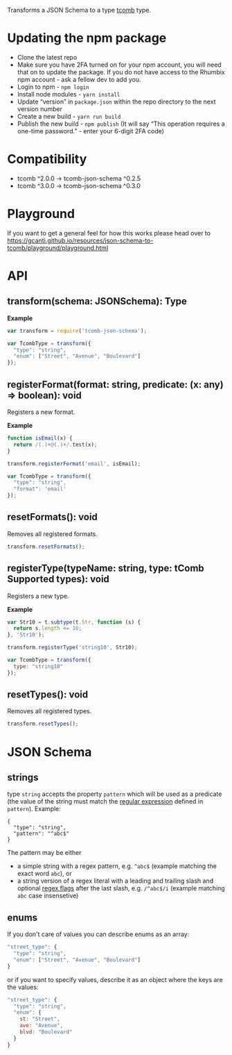 Transforms a JSON Schema to a type [tcomb](https://github.com/gcanti/tcomb) type.

# Updating the npm package
- Clone the latest repo
- Make sure you have 2FA turned on for your npm account, you will need that on to update the package. If you do not have access to the Rhumbix npm account - ask a fellow dev to add you.
- Login to npm - `npm login`
- Install node modules - `yarn install`
- Update “version” in `package.json` within the repo directory to the next version number
- Create a new build - `yarn run build`
- Publish the new build - `npm publish` (It will say “This operation requires a one-time password.” - enter your 6-digit 2FA code)

# Compatibility

- tcomb ^2.0.0 -> tcomb-json-schema ^0.2.5
- tcomb ^3.0.0 -> tcomb-json-schema ^0.3.0

# Playground

If you want to get a general feel for how this works please head over to https://gcanti.github.io/resources/json-schema-to-tcomb/playground/playground.html

# API

## transform(schema: JSONSchema): Type

**Example**

```js
var transform = require('tcomb-json-schema');

var TcombType = transform({
  "type": "string",
  "enum": ["Street", "Avenue", "Boulevard"]
});
```

## registerFormat(format: string, predicate: (x: any) => boolean): void

Registers a new format.

**Example**

```js
function isEmail(x) {
  return /(.)+@(.)+/.test(x);
}

transform.registerFormat('email', isEmail);

var TcombType = transform({
  "type": "string",
  "format": 'email'
});
```

## resetFormats(): void

Removes all registered formats.

```js
transform.resetFormats();
```

## registerType(typeName: string, type: tComb Supported types): void

Registers a new type.

**Example**

```js
var Str10 = t.subtype(t.Str, function (s) {
  return s.length <= 10;
}, 'Str10');

transform.registerType('string10', Str10);

var TcombType = transform({
  type: "string10"
});
```

## resetTypes(): void

Removes all registered types.

```js
transform.resetTypes();
```

# JSON Schema

## strings

type `string` accepts the property `pattern` which will be used as a predicate (the value of the string must match the [regular expression](https://developer.mozilla.org/en-US/docs/Web/JavaScript/Guide/Regular_Expressions) defined in `pattern`). Example:

```
{
  "type": "string",
  "pattern": "^abc$"
}
```

The pattern may be either

* a simple string with a regex pattern, e.g. `^abc$` (example matching the exact word `abc`), or
* a string version of a regex literal with a leading and trailing slash and optional [regex flags](https://developer.mozilla.org/en-US/docs/Web/JavaScript/Guide/Regular_Expressions#Advanced_searching_with_flags) after the last slash, e.g. `/^abc$/i` (example matching `abc` case insensetive)

## enums

If you don't care of values you can describe enums as an array:


```js
"street_type": {
  "type": "string",
  "enum": ["Street", "Avenue", "Boulevard"]
}
```

or if you want to specify values, describe it as an object where the keys are the values:

```js
"street_type": {
  "type": "string",
  "enum": {
    st: "Street",
    ave: "Avenue",
    blvd: "Boulevard"
  }
}
```
